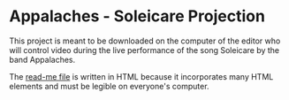 Appalaches - Soleicare Projection
=================================

This project is meant to be downloaded on the computer of the editor who will control video during the live performance of the song Soleicare by the band Appalaches.

The [read-me file](https://rawgithub.com/jansensan/appalaches-projections-soleicare/master/readme.html) is written in HTML because it incorporates many HTML elements and must be legible on everyone's computer.